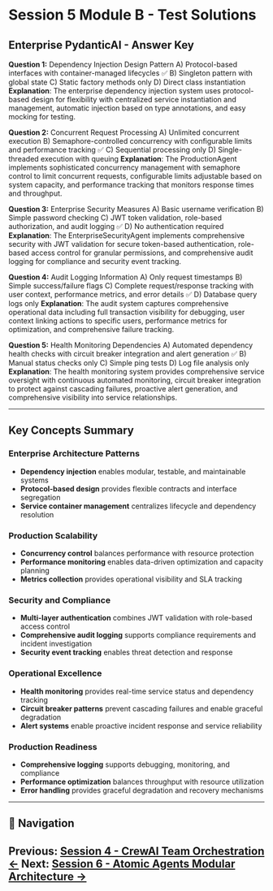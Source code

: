 # Session 5 Module B - Test Solutions

## Enterprise PydanticAI - Answer Key

**Question 1:** Dependency Injection Design Pattern
A) Protocol-based interfaces with container-managed lifecycles ✅
B) Singleton pattern with global state
C) Static factory methods only
D) Direct class instantiation
**Explanation**: The enterprise dependency injection system uses protocol-based design for flexibility with centralized service instantiation and management, automatic injection based on type annotations, and easy mocking for testing.

**Question 2:** Concurrent Request Processing
A) Unlimited concurrent execution
B) Semaphore-controlled concurrency with configurable limits and performance tracking ✅
C) Sequential processing only
D) Single-threaded execution with queuing
**Explanation**: The ProductionAgent implements sophisticated concurrency management with semaphore control to limit concurrent requests, configurable limits adjustable based on system capacity, and performance tracking that monitors response times and throughput.

**Question 3:** Enterprise Security Measures
A) Basic username verification
B) Simple password checking
C) JWT token validation, role-based authorization, and audit logging ✅
D) No authentication required
**Explanation**: The EnterpriseSecurityAgent implements comprehensive security with JWT validation for secure token-based authentication, role-based access control for granular permissions, and comprehensive audit logging for compliance and security event tracking.

**Question 4:** Audit Logging Information
A) Only request timestamps
B) Simple success/failure flags
C) Complete request/response tracking with user context, performance metrics, and error details ✅
D) Database query logs only
**Explanation**: The audit system captures comprehensive operational data including full transaction visibility for debugging, user context linking actions to specific users, performance metrics for optimization, and comprehensive failure tracking.

**Question 5:** Health Monitoring Dependencies
A) Automated dependency health checks with circuit breaker integration and alert generation ✅
B) Manual status checks only
C) Simple ping tests
D) Log file analysis only
**Explanation**: The health monitoring system provides comprehensive service oversight with continuous automated monitoring, circuit breaker integration to protect against cascading failures, proactive alert generation, and comprehensive visibility into service relationships.

---

## Key Concepts Summary

### Enterprise Architecture Patterns
- **Dependency injection** enables modular, testable, and maintainable systems
- **Protocol-based design** provides flexible contracts and interface segregation
- **Service container management** centralizes lifecycle and dependency resolution

### Production Scalability
- **Concurrency control** balances performance with resource protection
- **Performance monitoring** enables data-driven optimization and capacity planning
- **Metrics collection** provides operational visibility and SLA tracking

### Security and Compliance
- **Multi-layer authentication** combines JWT validation with role-based access control
- **Comprehensive audit logging** supports compliance requirements and incident investigation
- **Security event tracking** enables threat detection and response

### Operational Excellence
- **Health monitoring** provides real-time service status and dependency tracking
- **Circuit breaker patterns** prevent cascading failures and enable graceful degradation
- **Alert systems** enable proactive incident response and service reliability

### Production Readiness
- **Comprehensive logging** supports debugging, monitoring, and compliance
- **Performance optimization** balances throughput with resource utilization
- **Error handling** provides graceful degradation and recovery mechanisms
---

## 🧭 Navigation

**Previous:** [Session 4 - CrewAI Team Orchestration ←](Session4_CrewAI_Team_Orchestration.md)
**Next:** [Session 6 - Atomic Agents Modular Architecture →](Session6_Atomic_Agents_Modular_Architecture.md)
---
